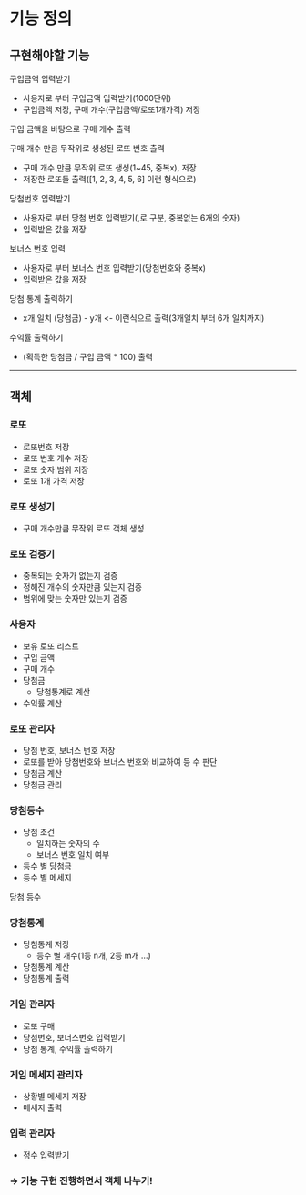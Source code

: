 # 기능 정의

## 구현해야할 기능

구입금액 입력받기

- 사용자로 부터 구입금액 입력받기(1000단위)
- 구입금액 저장, 구매 개수(구입금액/로또1개가격) 저장

구입 금액을 바탕으로 구매 개수 출력

구매 개수 만큼 무작위로 생성된 로또 번호 출력

- 구매 개수 만큼 무작위 로또 생성(1~45, 중복x), 저장
- 저장한 로또들 출력([1, 2, 3, 4, 5, 6] 이런 형식으로)

당첨번호 입력받기

- 사용자로 부터 당첨 번호 입력받기(,로 구분, 중복없는 6개의 숫자)
- 입력받은 값을 저장

보너스 번호 입력

- 사용자로 부터 보너스 번호 입력받기(당첨번호와 중복x)
- 입력받은 값을 저장

당첨 통계 출력하기

- x개 일치 (당첨금) - y개 <- 이런식으로 출력(3개일치 부터 6개 일치까지)

수익률 출력하기

- (획득한 당첨금 / 구입 금액 * 100) 출력

---

## 객체

### 로또

- 로또번호 저장
- 로또 번호 개수 저장
- 로또 숫자 범위 저장
- 로또 1개 가격 저장

### 로또 생성기

- 구매 개수만큼 무작위 로또 객체 생성

### 로또 검증기

- 중복되는 숫자가 없는지 검증
- 정해진 개수의 숫자만큼 있는지 검증
- 범위에 맞는 숫자만 있는지 검증

### 사용자

- 보유 로또 리스트
- 구입 금액
- 구매 개수
- 당첨금
  - 당첨통계로 계산
- 수익률 계산

### 로또 관리자

- 당첨 번호, 보너스 번호 저장
- 로또를 받아 당첨번호와 보너스 번호와 비교하여 등 수 판단
- 당첨금 계산
- 당첨금 관리

### 당첨등수

- 당첨 조건
  - 일치하는 숫자의 수
  - 보너스 번호 일치 여부
- 등수 별 당첨금
- 등수 별 메세지

당첨 등수

### 당첨통계

- 당첨통계 저장
  - 등수 별 개수(1등 n개, 2등 m개 …)
- 당첨통계 계산
- 당첨통계 출력

### 게임 관리자

- 로또 구매
- 당첨번호, 보너스번호 입력받기
- 당첨 통계, 수익률 출력하기

### 게임 메세지 관리자

- 상황별 메세지 저장
- 메세지 출력

### 입력 관리자

- 정수 입력받기

### → 기능 구현 진행하면서 객체 나누기!
